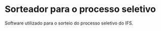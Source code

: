 # Sorteador para o processo seletivo

Software utilizado para o sorteio do processo seletivo do IFS.
